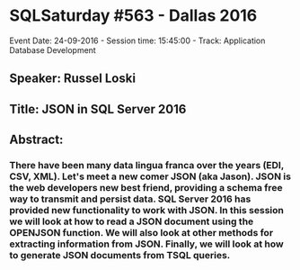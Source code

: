 # SQLSaturday #563 - Dallas 2016
Event Date: 24-09-2016 - Session time: 15:45:00 - Track: Application  Database Development
## Speaker: Russel Loski
## Title: JSON in SQL Server 2016
## Abstract:
### There have been many data lingua franca over the years (EDI, CSV, XML).  Let's meet a new comer JSON (aka Jason).  JSON is the web developers new best friend, providing a schema free way to transmit and persist data.  SQL Server 2016 has provided new functionality to work with JSON.  In this session we will look at how to read a JSON document using the OPENJSON function.  We will also look at other methods for extracting information from JSON.  Finally, we will look at how to generate JSON documents from TSQL queries.
